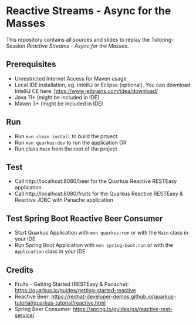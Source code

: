 # Reactive Streams - Async for the Masses

This repository contains all sources and slides to replay the Tutoring-Session *Reactive Streams - Async for the Masses*.

## Prerequisites

* Unrestricted Internet Access for Maven usage
* Local IDE installation, eg. IntelliJ or Eclipse (optional). You can download IntelliJ CE here: https://www.jetbrains.com/idea/download/
* Java 11+ (might be included in IDE)
* Maven 3+ (might be included in IDE)

## Run

* Run `mvn clean install` to build the project
* Run `mvn quarkus:dev` to run the application OR
* Run class `Main` from the root of the project

## Test

* Call http://localhost:8080/beer for the Quarkus Reactive RESTEasy application
* Call http://localhost:8080/fruits for the Quarkus Reactive RESTEasy & Reactive JDBC with Panache application

## Test Spring Boot Reactive Beer Consumer

* Start Quarkus Application with `mvn quarkus:run` or with the `Main` class in your IDE.
* Run Spring Boot Application with `mvn spring-boot:run` or with the `Application` class in your IDE.

## Credits

* Fruits - Getting Started (RESTEasy & Panache): https://quarkus.io/guides/getting-started-reactive
* Reactive Beer: https://redhat-developer-demos.github.io/quarkus-tutorial/quarkus-tutorial/reactive.html
* Spring Beer Consumer: https://spring.io/guides/gs/reactive-rest-service/
